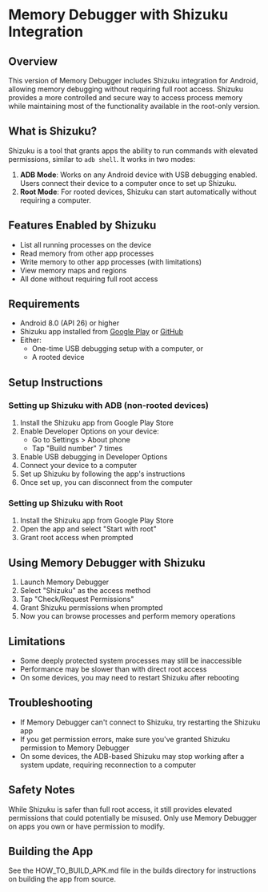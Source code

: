 # Memory Debugger with Shizuku Integration

## Overview

This version of Memory Debugger includes Shizuku integration for Android, allowing memory debugging without requiring full root access. Shizuku provides a more controlled and secure way to access process memory while maintaining most of the functionality available in the root-only version.

## What is Shizuku?

Shizuku is a tool that grants apps the ability to run commands with elevated permissions, similar to `adb shell`. It works in two modes:

1. **ADB Mode**: Works on any Android device with USB debugging enabled. Users connect their device to a computer once to set up Shizuku.
2. **Root Mode**: For rooted devices, Shizuku can start automatically without requiring a computer.

## Features Enabled by Shizuku

- List all running processes on the device
- Read memory from other app processes
- Write memory to other app processes (with limitations)
- View memory maps and regions
- All done without requiring full root access

## Requirements

- Android 8.0 (API 26) or higher
- Shizuku app installed from [Google Play](https://play.google.com/store/apps/details?id=moe.shizuku.privileged.api) or [GitHub](https://github.com/RikkaApps/Shizuku/releases)
- Either:
  - One-time USB debugging setup with a computer, or
  - A rooted device

## Setup Instructions

### Setting up Shizuku with ADB (non-rooted devices)

1. Install the Shizuku app from Google Play Store
2. Enable Developer Options on your device:
   - Go to Settings > About phone
   - Tap "Build number" 7 times
3. Enable USB debugging in Developer Options
4. Connect your device to a computer
5. Set up Shizuku by following the app's instructions
6. Once set up, you can disconnect from the computer

### Setting up Shizuku with Root

1. Install the Shizuku app from Google Play Store
2. Open the app and select "Start with root"
3. Grant root access when prompted

## Using Memory Debugger with Shizuku

1. Launch Memory Debugger
2. Select "Shizuku" as the access method
3. Tap "Check/Request Permissions"
4. Grant Shizuku permissions when prompted
5. Now you can browse processes and perform memory operations

## Limitations

- Some deeply protected system processes may still be inaccessible
- Performance may be slower than with direct root access
- On some devices, you may need to restart Shizuku after rebooting

## Troubleshooting

- If Memory Debugger can't connect to Shizuku, try restarting the Shizuku app
- If you get permission errors, make sure you've granted Shizuku permission to Memory Debugger
- On some devices, the ADB-based Shizuku may stop working after a system update, requiring reconnection to a computer

## Safety Notes

While Shizuku is safer than full root access, it still provides elevated permissions that could potentially be misused. Only use Memory Debugger on apps you own or have permission to modify.

## Building the App

See the HOW_TO_BUILD_APK.md file in the builds directory for instructions on building the app from source.
